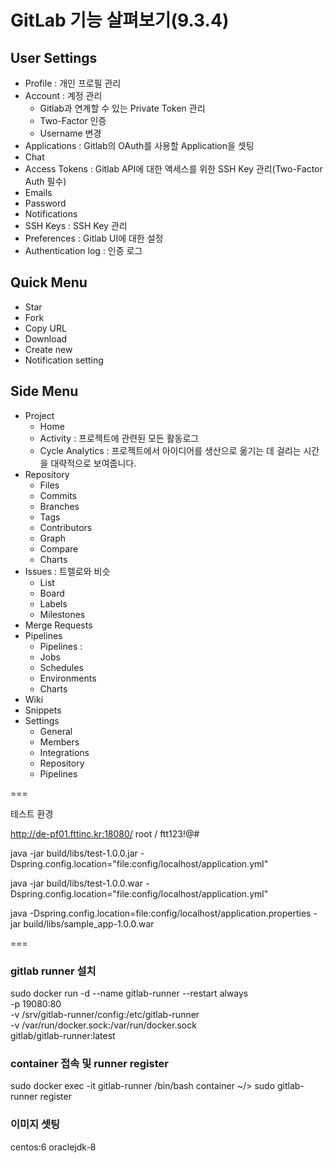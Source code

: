 # GitLab 기능 살펴보기(9.3.4)

## User Settings
- Profile : 개인 프로필 관리
- Account : 계정 관리
  - Gitlab과 연계할 수 있는 Private Token 관리
  - Two-Factor 인증
  - Username 변경
- Applications : Gitlab의 OAuth를 사용할 Application을 셋팅
- Chat
- Access Tokens : Gitlab API에 대한 액세스를 위한 SSH Key 관리(Two-Factor Auth 필수)
- Emails
- Password
- Notifications
- SSH Keys : SSH Key 관리
- Preferences : Gitlab UI에 대한 설정
- Authentication log : 인증 로그

## Quick Menu
- Star
- Fork
- Copy URL
- Download
- Create new
- Notification setting

## Side Menu
- Project
  - Home
  - Activity : 프로젝트에 관련된 모든 활동로그
  - Cycle Analytics : 프로젝트에서 아이디어를 생산으로 옮기는 데 걸리는 시간을 대략적으로 보여줍니다.
- Repository
  - Files
  - Commits
  - Branches
  - Tags
  - Contributors
  - Graph
  - Compare
  - Charts
- Issues : 트렐로와 비슷
  - List
  - Board
  - Labels
  - Milestones
- Merge Requests
- Pipelines
  - Pipelines : 
  - Jobs
  - Schedules
  - Environments
  - Charts
- Wiki
- Snippets
- Settings
  - General
  - Members
  - Integrations
  - Repository
  - Pipelines

===

테스트 환경

http://de-pf01.fttinc.kr:18080/
root / ftt123!@#


java -jar build/libs/test-1.0.0.jar -Dspring.config.location="file:config/localhost/application.yml"


java -jar build/libs/test-1.0.0.war -Dspring.config.location="file:config/localhost/application.yml"



java -Dspring.config.location=file:config/localhost/application.properties -jar build/libs/sample_app-1.0.0.war


===

### gitlab runner 설치
sudo docker run -d --name gitlab-runner --restart always \
-p 19080:80 \
-v /srv/gitlab-runner/config:/etc/gitlab-runner \
-v /var/run/docker.sock:/var/run/docker.sock \
gitlab/gitlab-runner:latest



### container 접속 및 runner register
sudo docker exec -it gitlab-runner /bin/bash
container ~/> sudo gitlab-runner register



### 이미지 셋팅
centos:6
oraclejdk-8









